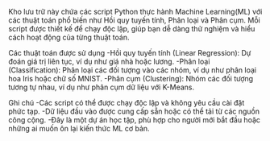 Kho lưu trữ này chứa các script Python thực hành Machine Learning(ML) với các thuật toán phổ biến như Hồi quy tuyến tính, Phân loại và Phân cụm. 
Mỗi script được thiết kế để chạy độc lập, giúp bạn dễ dàng thử nghiệm và hiểu cách hoạt động của từng thuật toán.

Các thuật toán được sử dụng
-Hồi quy tuyến tính (Linear Regression): Dự đoán giá trị liên tục, ví dụ như giá nhà hoặc lương.
-Phân loại (Classification): Phân loại các đối tượng vào các nhóm, ví dụ như phân loại hoa Iris hoặc chữ số MNIST.
-Phân cụm (Clustering): Nhóm các đối tượng tương tự nhau, ví dụ như phân cụm dữ liệu với K-Means.

Ghi chú
-Các script có thể được chạy độc lập và không yêu cầu cài đặt phức tạp.
-Dữ liệu đầu vào được cung cấp sẵn hoặc có thể tải từ các nguồn công cộng.
-Đây là một dự án học tập, phù hợp cho người mới bắt đầu hoặc những ai muốn ôn lại kiến thức ML cơ bản.

